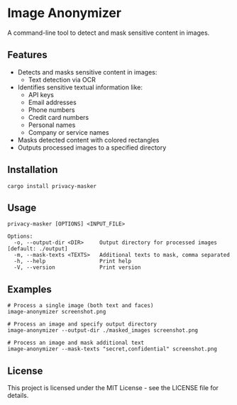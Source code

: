 # Image Anonymizer

A command-line tool to detect and mask sensitive content in images.

## Features

- Detects and masks sensitive content in images:
  - Text detection via OCR
- Identifies sensitive textual information like:
  - API keys
  - Email addresses
  - Phone numbers
  - Credit card numbers
  - Personal names
  - Company or service names
- Masks detected content with colored rectangles
- Outputs processed images to a specified directory

## Installation

```
cargo install privacy-masker
```

## Usage

```
privacy-masker [OPTIONS] <INPUT_FILE>

Options:
  -o, --output-dir <DIR>     Output directory for processed images [default: ./output]
  -m, --mask-texts <TEXTS>   Additional texts to mask, comma separated
  -h, --help                 Print help
  -V, --version              Print version
```

## Examples

```
# Process a single image (both text and faces)
image-anonymizer screenshot.png

# Process an image and specify output directory
image-anonymizer --output-dir ./masked_images screenshot.png

# Process an image and mask additional text
image-anonymizer --mask-texts "secret,confidential" screenshot.png
```

## License

This project is licensed under the MIT License - see the LICENSE file for details.